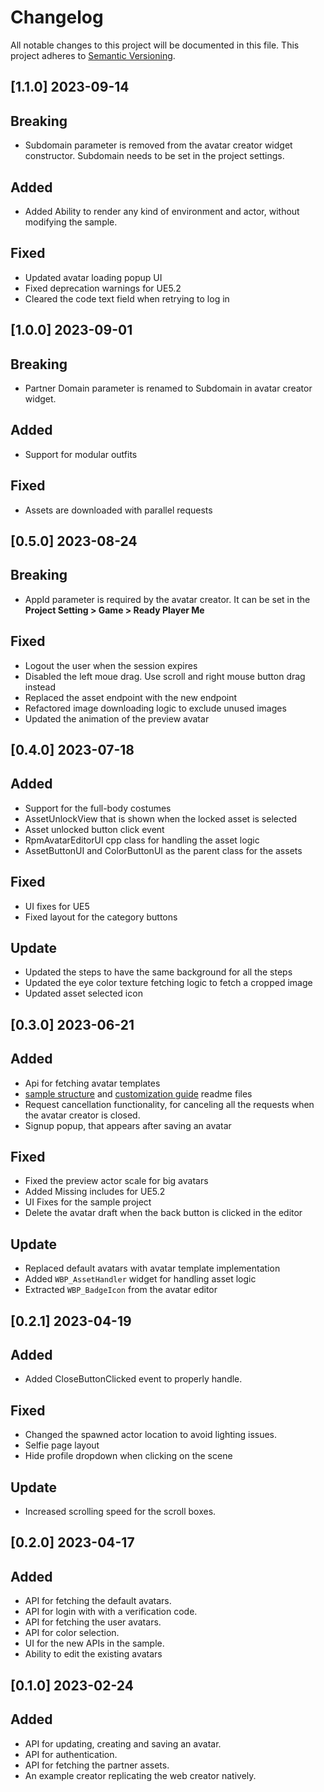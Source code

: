 # Changelog

All notable changes to this project will be documented in this file.
This project adheres to [Semantic Versioning](http://semver.org/).

## [1.1.0] 2023-09-14

## Breaking
- Subdomain parameter is removed from the avatar creator widget constructor. Subdomain needs to be set in the project settings.

## Added
- Added Ability to render any kind of environment and actor, without modifying the sample.

## Fixed
- Updated avatar loading popup UI
- Fixed deprecation warnings for UE5.2
- Cleared the code text field when retrying to log in

## [1.0.0] 2023-09-01

## Breaking
- Partner Domain parameter is renamed to Subdomain in avatar creator widget.

## Added
- Support for modular outfits

## Fixed
- Assets are downloaded with parallel requests

## [0.5.0] 2023-08-24

## Breaking
- AppId parameter is required by the avatar creator. It can be set in the **Project Setting > Game > Ready Player Me**

## Fixed
- Logout the user when the session expires
- Disabled the left moue drag. Use scroll and right mouse button drag instead
- Replaced the asset endpoint with the new endpoint
- Refactored image downloading logic to exclude unused images
- Updated the animation of the preview avatar

## [0.4.0] 2023-07-18

## Added
- Support for the full-body costumes
- AssetUnlockView that is shown when the locked asset is selected
- Asset unlocked button click event
- RpmAvatarEditorUI cpp class for handling the asset logic
- AssetButtonUI and ColorButtonUI as the parent class for the assets

## Fixed
- UI fixes for UE5
- Fixed layout for the category buttons

## Update
- Updated the steps to have the same background for all the steps
- Updated the eye color texture fetching logic to fetch a cropped image
- Updated asset selected icon

## [0.3.0] 2023-06-21

## Added

- Api for fetching avatar templates
- [sample structure](Documentation/SampleStructure.md) and [customization guide](Documentation/CustomizationGuide.md) readme files
- Request cancellation functionality, for canceling all the requests when the avatar creator is closed.
- Signup popup, that appears after saving an avatar

## Fixed

- Fixed the preview actor scale for big avatars
- Added Missing includes for UE5.2
- UI Fixes for the sample project
- Delete the avatar draft when the back button is clicked in the editor

## Update

- Replaced default avatars with avatar template implementation
- Added `WBP_AssetHandler` widget for handling asset logic
- Extracted `WBP_BadgeIcon` from the avatar editor

## [0.2.1] 2023-04-19

## Added

- Added CloseButtonClicked event to properly handle.

## Fixed

- Changed the spawned actor location to avoid lighting issues.
- Selfie page layout
- Hide profile dropdown when clicking on the scene

## Update

- Increased scrolling speed for the scroll boxes.

## [0.2.0] 2023-04-17

## Added

- API for fetching the default avatars.
- API for login with with a verification code.
- API for fetching the user avatars.
- API for color selection.
- UI for the new APIs in the sample.
- Ability to edit the existing avatars

## [0.1.0] 2023-02-24

## Added

- API for updating, creating and saving an avatar.
- API for authentication.
- API for fetching the partner assets.
- An example creator replicating the web creator natively.
